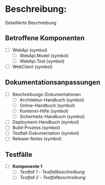 # Beschreibung:

Detaillierte Beschreibung

## Betroffene Komponenten

* [ ] WebApi (symbol)
  * [ ] WebApi.Model (symbol)
  * [ ] WebApi.Test (symbol)
* [ ] WebClient (symbol)

## Dokumentationsanpassungen

* [ ] Beschreibungs-Dokumentationen
  * [ ] Architektur-Handbuch (symbol)
  * [ ] Online-Handbuch (symbol)
  * [ ] Kontenxt-Hilfe (symbol)
  * [ ] Sicherheits-Handbuch (symbol)
* [ ] Deployment-Handbuch (symbol)
* [ ] Build-Prozess (symbol)
* [ ] Testfall-Dokumentation (symbol)
* [ ] Release-Notes (symbol)

## Testfälle

* [ ] **Komponente 1**
  * [ ] *Testfall 1* - *Testfallbeschreibung*
  * [ ] *Testfall 2* - *Testfallbeschreibung*
